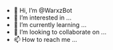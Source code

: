 - 👋 Hi, I’m @WarxzBot
- 👀 I’m interested in ...
- 🌱 I’m currently learning ...
- 💞️ I’m looking to collaborate on ...
- 📫 How to reach me ...

<!---
WarxzBot/WarxzBot is a ✨ special ✨ repository because its `README.md` (this file) appears on your GitHub profile.
You can click the Preview link to take a look at your changes.
--->
